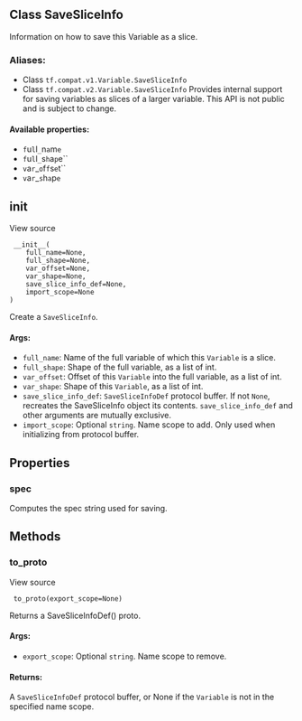 ## Class SaveSliceInfo
Information on how to save this Variable as a slice.
### Aliases:
- Class `tf.compat.v1.Variable.SaveSliceInfo`
- Class `tf.compat.v2.Variable.SaveSliceInfo`
Provides internal support for saving variables as slices of a larger variable. This API is not public and is subject to change.
#### Available properties:
- ``f``u``l``l``_``n``a``m``e``
- ``f``u``l``l``_``s``h``a``p``e``
- ``v``a``r``_``o``f``f``s``e``t``
- ``v``a``r``_``s``h``a``p``e``
## __init__
View source

```
 __init__(
    full_name=None,
    full_shape=None,
    var_offset=None,
    var_shape=None,
    save_slice_info_def=None,
    import_scope=None
)
```
Create a `SaveSliceInfo`.
#### Args:
- `full_name`: Name of the full variable of which this `Variable` is a slice.
- `full_shape`: Shape of the full variable, as a list of int.
- `var_offset`: Offset of this `Variable` into the full variable, as a list of int.
- `var_shape`: Shape of this `Variable`, as a list of int.
- `save_slice_info_def`: `SaveSliceInfoDef` protocol buffer. If not `None`, recreates the SaveSliceInfo object its contents. `save_slice_info_def` and other arguments are mutually exclusive.
- `import_scope`: Optional `string`. Name scope to add. Only used when initializing from protocol buffer.
## Properties
### spec
Computes the spec string used for saving.
## Methods
### to_proto
View source

```
 to_proto(export_scope=None)
```
Returns a SaveSliceInfoDef() proto.
#### Args:
- `export_scope`: Optional `string`. Name scope to remove.
#### Returns:
A `SaveSliceInfoDef` protocol buffer, or None if the `Variable` is not in the specified name scope.
